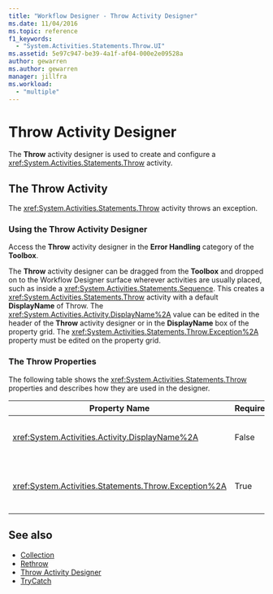 ```yaml
---
title: "Workflow Designer - Throw Activity Designer"
ms.date: 11/04/2016
ms.topic: reference
f1_keywords:
  - "System.Activities.Statements.Throw.UI"
ms.assetid: 5e97c947-be39-4a1f-af04-000e2e09528a
author: gewarren
ms.author: gewarren
manager: jillfra
ms.workload:
  - "multiple"
---
```

# Throw Activity Designer

The **Throw** activity designer is used to create and configure a <xref:System.Activities.Statements.Throw> activity.

## The Throw Activity

The <xref:System.Activities.Statements.Throw> activity throws an exception.

### Using the Throw Activity Designer

Access the **Throw** activity designer in the **Error Handling** category of the **Toolbox**.

The **Throw** activity designer can be dragged from the **Toolbox** and dropped on to the Workflow Designer surface wherever activities are usually placed, such as inside a <xref:System.Activities.Statements.Sequence>. This creates a <xref:System.Activities.Statements.Throw> activity with a default **DisplayName** of Throw. The <xref:System.Activities.Activity.DisplayName%2A> value can be edited in the header of the **Throw** activity designer or in the **DisplayName** box of the property grid. The <xref:System.Activities.Statements.Throw.Exception%2A> property must be edited on the property grid.

### The Throw Properties

The following table shows the <xref:System.Activities.Statements.Throw> properties and describes how they are used in the designer.

|Property Name|Required|Usage|
|-|--------------|-|
|<xref:System.Activities.Activity.DisplayName%2A>|False|Specifies the optional friendly name of the <xref:System.Activities.Statements.Throw> activity. The default is Throw.|
|<xref:System.Activities.Statements.Throw.Exception%2A>|True|The exception to throw. This exception must derive from <xref:System.Exception>. To specify the exception, type a Visual Basic expression in the property grid.|

## See also

- [Collection](../workflow-designer/collection-activity-designers.md)
- [Rethrow](../workflow-designer/rethrow-activity-designer.md)
- [Throw Activity Designer](../workflow-designer/throw-activity-designer.md)
- [TryCatch](../workflow-designer/trycatch-activity-designer.md)
